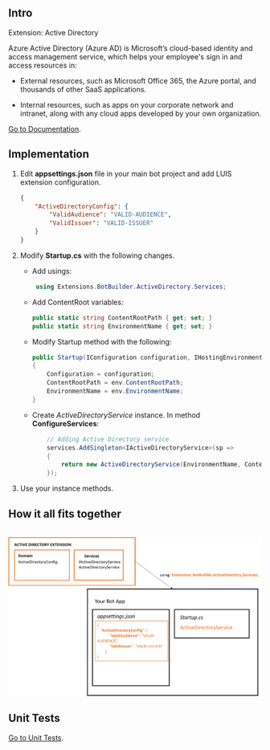 ## Intro

Extension: Active Directory

Azure Active Directory (Azure AD) is Microsoft’s cloud-based identity and access management service, which helps your employee's sign in and access resources in:

- External resources, such as Microsoft Office 365, the Azure portal, and thousands of other SaaS applications.

- Internal resources, such as apps on your corporate network and intranet, along with any cloud apps developed by your own organization.

<a href="https://docs.microsoft.com/en-us/azure/active-directory/fundamentals/active-directory-whatis" target="_blank">Go to Documentation</a>.

## Implementation

1. Edit __appsettings.json__ file in your main bot project and add LUIS extension configuration.

    ```json 
    {
        "ActiveDirectoryConfig": {
            "ValidAudience": "VALID-AUDIENCE",
            "ValidIssuer": "VALID-ISSUER"      
        }
    }
    ```

2. Modify __Startup.cs__ with the following changes.

    - Add usings:
        ```csharp
         using Extensions.BotBuilder.ActiveDirectory.Services;         
        ```
    - Add ContentRoot variables:
         ```csharp
        public static string ContentRootPath { get; set; }  
        public static string EnvironmentName { get; set; }
      
        ```
    -  Modify Startup method with the following:
        ```csharp
        public Startup(IConfiguration configuration, IHostingEnvironment env)
        {
            Configuration = configuration;
            ContentRootPath = env.ContentRootPath;
            EnvironmentName = env.EnvironmentName;
        }
        ```
    - Create *ActiveDirectoryService* instance. In method __ConfigureServices__: 
        ```csharp
            // Adding Active Directory service
            services.AddSingleton<IActiveDirectoryService>(sp => 
            { 
                return new ActiveDirectoryService(EnvironmentName, ContentRootPath);
            });
        ```       

3. Use your instance methods.

## How it all fits together

<br />
<div style="text-align:center">
    <img src="../../resources/images/active-directory-architecture.png" width="600" />
</div>

## Unit Tests 

<a href="https://github.com/robece/bot-extensions/blob/master/source/Extensions.Tests/ActiveDirectoryServiceTest.cs" target="_blank">Go to Unit Tests</a>.
